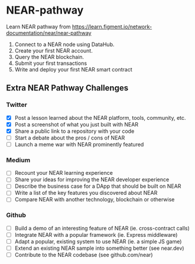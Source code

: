 # NEAR-pathway
Learn NEAR pathway from https://learn.figment.io/network-documentation/near/near-pathway

1. Connect to a NEAR node using DataHub.
2. Create your first NEAR account.
3. Query the NEAR blockchain.
4. Submit your first transactions
5. Write and deploy your first NEAR smart contract

## Extra NEAR Pathway Challenges

### Twitter
* [x] Post a lesson learned about the NEAR platform, tools, community, etc.
* [x] Post a screenshot of what you just built with NEAR
* [x] Share a public link to a repository with your code
* [ ] Start a debate about the pros / cons of NEAR
* [ ] Launch a meme war with NEAR prominently featured

### Medium
* [ ] Recount your NEAR learning experience
* [ ] Share your ideas for improving the NEAR developer experience
* [ ] Describe the business case for a DApp that should be built on NEAR
* [ ] Write a list of the key features you discovered about NEAR
* [ ] Compare NEAR with another technology, blockchain or otherwise

### Github
* [ ] Build a demo of an interesting feature of NEAR (ie. cross-contract calls)
* [ ] Integrate NEAR with a popular framework (ie. Express middleware)
* [ ] Adapt a popular, existing system to use NEAR (ie. a simple JS game)
* [ ] Extend an existing NEAR sample into something better (see near.dev)
* [ ] Contribute to the NEAR codebase (see github.com/near)
